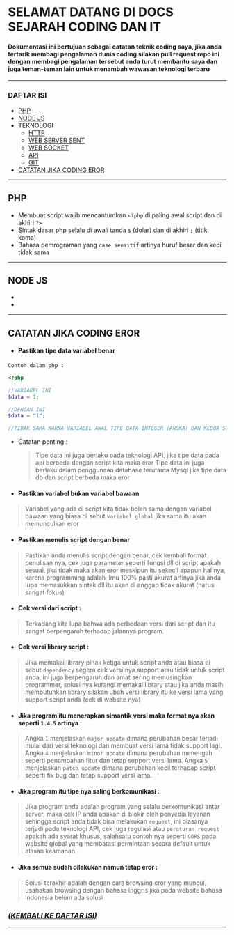 # SELAMAT DATANG DI DOCS SEJARAH CODING DAN IT
#### Dokumentasi ini bertujuan sebagai catatan teknik coding saya, jika anda tertarik membagi pengalaman dunia coding silakan pull request repo ini dengan membagi pengalaman tersebut anda turut membantu saya dan juga teman-teman lain untuk menambah wawasan teknologi terbaru  
---
### DAFTAR ISI
* [PHP](#PHP)  
* [NODE JS](#NODE-JS)
* TEKNOLOGI
  * [HTTP](#HTTP)
  * [WEB SERVER SENT](#WEB-SERVER-SENT)
  * [WEB SOCKET](#WEB-SOCKET)
  * [API](#API)
  * [GIT](#GIT)
* [CATATAN JIKA CODING EROR](#CATATAN-JIKA-CODING-EROR)



---    
## PHP
 - Membuat script wajib mencantumkan `<?php` di paling awal script dan di akhiri `?>`
 - Sintak dasar php selalu di awali tanda `$` (dolar) dan di akhiri `;` (titik koma)
 - Bahasa pemrograman yang `case sensitif` artinya huruf besar dan kecil tidak sama

---
   
## NODE JS
 - 
 - 


---



## CATATAN JIKA CODING EROR
 *  #### Pastikan tipe data variabel benar

 ```
 Contoh dalam php :
 ```
 ```php
 <?php
 
 //VARIABEL INI
 $data = 1;
 
 //DENGAN INI
 $data = "1";
 
 //TIDAK SAMA KARNA VARIABEL AWAL TIPE DATA INTEGER (ANGKA) DAN KEDUA STRING (DENGAN KUTIP)
  ```
  * Catatan penting :
    > Tipe data ini juga berlaku pada teknologi API, jika tipe data pada api berbeda dengan script kita maka eror
    > Tipe data ini juga berlaku dalam penggunaan database terutama Mysql jika tipe data db dan script berbeda maka eror
    
 * #### Pastikan variabel bukan variabel bawaan
 >Variabel yang ada di script kita tidak boleh sama dengan variabel bawaan yang biasa di sebut `variabel global`
 >jika sama itu akan memunculkan eror

 * #### Pastikan menulis script dengan benar
 >Pastikan anda menulis script dengan benar, cek kembali format penulisan nya, cek juga parameter seperti fungsi dll di script apakah
 >sesuai, jika tidak maka akan eror meskipun itu sekecil apapun hal nya, karena programming adalah ilmu 100% pasti akurat
 >artinya jika anda lupa memasukkan sintak dll itu akan di anggap tidak akurat (harus sangat fokus)
 
 * #### Cek versi dari script :
 >Terkadang kita lupa bahwa ada perbedaan versi dari script dan itu sangat berpengaruh terhadap jalannya program.

 * #### Cek versi library script :
 >Jika memakai library pihak ketiga untuk script anda atau biasa di sebut `dependency` segera cek versi nya support atau tidak
 >untuk script anda, ini juga berpengaruh dan amat sering memusingkan programmer, solusi nya kurangi memakai library atau jika
 >anda masih membutuhkan library silakan ubah versi library itu ke versi lama yang support script anda (cek di website nya)
 
 * #### Jika program itu menerapkan simantik versi maka format nya akan seperti `1.4.5` artinya :
 >Angka `1` menjelaskan `major update` dimana perubahan besar terjadi mulai dari versi teknologi dan membuat versi lama tidak support lagi.
 >Angka `4` menjelaskan `minor update` dimana perubahan menengah seperti penambahan fitur dan tetap support versi lama.
 >Angka `5` menjelaskan `patch update` dimana perubahan kecil terhadap script seperti fix bug dan tetap support versi lama.
 
 * #### Jika program itu tipe nya saling berkomunikasi :
 > Jika program anda adalah program yang selalu berkomunikasi antar server, maka cek IP anda apakah di blokir oleh penyedia layanan
 > sehingga script anda tidak bisa melakukan `request`, ini biasanya terjadi pada teknologi API, cek juga regulasi atau `peraturan request`
 > apakah ada syarat khusus, salahsatu contoh nya seperti `CORS` pada website global yang membatasi permintaan secara default untuk alasan keamanan 
 
 * #### Jika semua sudah dilakukan namun tetap eror :
 > Solusi terakhir adalah dengan cara browsing eror yang muncul, usahakan browsing dengan bahasa inggris jika pada website bahasa indonesia belum ada solusi
 ### _[(KEMBALI KE DAFTAR ISI)](#DAFTAR-ISI)_
---



